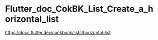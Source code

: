# Flutter_doc_CokBK_List_Create_a_horizontal_list
 https://docs.flutter.dev/cookbook/lists/horizontal-list
